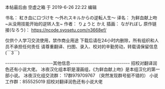 
 本帖最后由 空虚之箱 于 2019-6-26 22:22 编辑 

书名： 紅き血に口づけを ～外れスキルからの逆転人生～
译名： 为鲜血献上吻 ~从没用技能开始的逆转人生~
作者： りょうと かえ
插画： ながれぼし
原作链接(なろう)： https://ncode.syosetu.com/n3668ef/

仅供个人学习交流使用，禁作商业用途
下载后请在24小时内删除，所有组织和人员不承担任何责任
请尊重翻译、扫图、录入、校对的辛勤劳动，转载请保留信息(￣3￣)

------------------------其他信息------------------------------
招校对翻译润色还有小说大佬。
冰夜汉化组本职是漫画组，《为鲜血献上吻》是本组汉化的第一部小说。
冰夜汉化组交流群： 17群979709767 （突然发现群号挺不错的）
小说工作群：855525019 招校对翻译润色还有小说大佬

